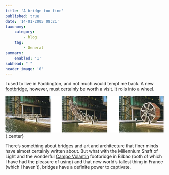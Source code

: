 ```yaml
---
title: 'A bridge too fine'
published: true
date: '14-01-2005 08:21'
taxonomy:
    category:
        - blog
    tag:
        - General
summary:
    enabled: '1'
subhead: " "
header_image: '0'
---
```


I used to live in Paddington, and not much would tempt me back. A new [footbridge](https://web.archive.org/web/20050211092639/http://archrecord.construction.com/features/digital/archives/0412dignews-3.asp), however, must certainly be worth a visit.  It rolls into a wheel.

![Three views of the footbridge that rolls into a wheel](bridge.jpg){.center}

There’s something about bridges and art and architecture that finer minds have almost certainly written about. But what with the Millennium Shaft of Light and the wonderful [Campo Volantin](http://www.greatbuildings.com/buildings/Campo_Volantin_Footbridge.html) footbridge in Bilbao (both of which I have had the pleasure of using) and that new world’s tallest thing in France (which I haven’t), bridges have a definite power to captivate.

